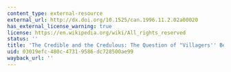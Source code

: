 ```yaml
---
content_type: external-resource
external_url: http://dx.doi.org/10.1525/can.1996.11.2.02a00020
has_external_license_warning: true
license: https://en.wikipedia.org/wiki/All_rights_reserved
status: ''
title: 'The Credible and the Credulous: The Question of "Villagers'' Beliefs" in Nepal'
uid: 03019efc-480c-4731-9586-dc728500ae99
wayback_url: ''
---
```

